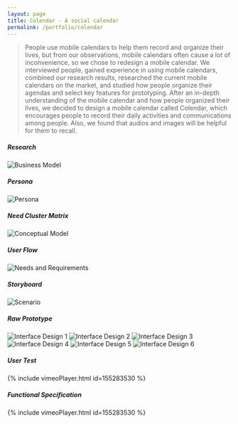 ```yaml
---
layout: page
title: Colendar - A social calendar
permalink: /portfolio/colendar
---
```


> People use mobile calendars to help them record and organize their lives, but from our observations, mobile calendars often cause a lot of inconvenience, so we chose to redesign a mobile calendar. We interviewed people, gained experience in using mobile calendars, combined our research results, researched the current mobile calendars on the market, and studied how people organize their agendas and select key features for prototyping. After an in-depth understanding of the mobile calendar and how people organized their lives, we decided to design a mobile calendar called Colendar, which encourages people to record their daily activities and communications among people. Also, we found that audios and images will be helpful for them to recall.

##### Research
![Business Model](https://cyrus-education.github.io/images/cnibm.png "Large example image")
##### Persona
![Persona](https://cyrus-education.github.io/images/cnip.png "Large example image")
##### Need Cluster Matrix
![Conceptual Model](https://cyrus-education.github.io/images/cnimm.png "Large example image")
##### User Flow
![Needs and Requirements](https://cyrus-education.github.io/images/cniun.png "Large example image")
##### Storyboard
![Scenario](https://cyrus-education.github.io/images/cnis.png "Large example image")
##### Raw Prototype
![Interface Design 1](https://cyrus-education.github.io/images/cnii1.png "Large example image")
![Interface Design 2](https://cyrus-education.github.io/images/cnii2.png "Large example image")
![Interface Design 3](https://cyrus-education.github.io/images/cnii3.png "Large example image")
![Interface Design 4](https://cyrus-education.github.io/images/cnii4.png "Large example image")
![Interface Design 5](https://cyrus-education.github.io/images/cnii5.png "Large example image")
![Interface Design 6](https://cyrus-education.github.io/images/cnii6.png "Large example image")
##### User Test
{% include vimeoPlayer.html id=155283530 %}
##### Functional Specification
{% include vimeoPlayer.html id=155283530 %}

